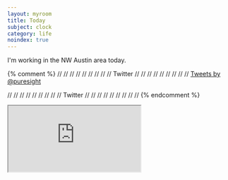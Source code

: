 ```yaml
---
layout: myroom
title: Today
subject: clock
category: life
noindex: true
---
```


I'm working in the NW Austin area today.

{% comment %}
// // // // // // // // // Twitter // // // // // // // // //
  <a class="twitter-timeline" data-dnt="true" href="https://twitter.com/puresight" data-widget-id="729805088336666625">Tweets by @puresight</a>
  <script>!function(d,s,id){var js,fjs=d.getElementsByTagName(s)[0],p=/^http:/.test(d.location)?'http':'https';if(!d.getElementById(id)){js=d.createElement(s);js.id=id;js.src=p+"://platform.twitter.com/widgets.js";fjs.parentNode.insertBefore(js,fjs);}}(document,"script","twitter-wjs");</script>
// // // // // // // // // Twitter // // // // // // // // //
{% endcomment %}

<iframe src="https://www.google.com/maps/embed?pb=!1m18!1m12!1m3!1d178609.90278131425!2d-97.75278690006999!3d30.372987035615697!2m3!1f0!2f0!3f0!3m2!1i1024!2i768!4f13.1!3m3!1m2!1s0x0%3A0x0!2zMzDCsDIyJzQ1LjUiTiA5N8KwNDQnMTYuNSJX!5e0!3m2!1sen!2sus!4v1462900131059"
></iframe>
